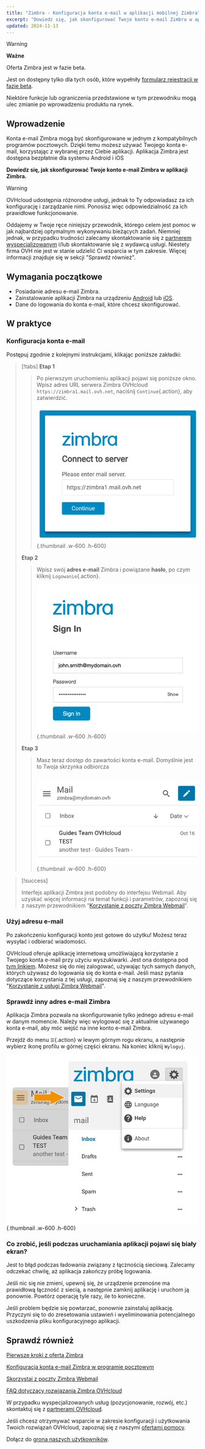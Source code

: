 ```yaml
---
title: "Zimbra - Konfiguracja konta e-mail w aplikacji mobilnej Zimbra"
excerpt: "Dowiedz się, jak skonfigurować Twoje konto e-mail Zimbra w aplikacji mobilnej Zimbra dostępnej dla systemu Android i iOS"
updated: 2024-11-13
---
```


<style>
.w-600 {
  max-width:600px !important;
}
.h-600 {
  max-height:600px !important;
}
</style>

> [!warning]
>
> **Ważne**
>
> Oferta Zimbra jest w fazie beta.
>
> Jest on dostępny tylko dla tych osób, które wypełniły [formularz rejestracji w fazie beta](https://labs.ovhcloud.com/en/zimbra-beta/).
>
> Niektóre funkcje lub ograniczenia przedstawione w tym przewodniku mogą ulec zmianie po wprowadzeniu produktu na rynek.

## Wprowadzenie

Konta e-mail Zimbra mogą być skonfigurowane w jednym z kompatybilnych programów pocztowych. Dzięki temu możesz używać Twojego konta e-mail, korzystając z wybranej przez Ciebie aplikacji. Aplikacja Zimbra jest dostępna bezpłatnie dla systemu Android i iOS

**Dowiedz się, jak skonfigurować Twoje konto e-mail Zimbra w aplikacji Zimbra.**

> [!warning]
>
> OVHcloud udostępnia różnorodne usługi, jednak to Ty odpowiadasz za ich konfigurację i zarządzanie nimi. Ponosisz więc odpowiedzialność za ich prawidłowe funkcjonowanie.
>
> Oddajemy w Twoje ręce niniejszy przewodnik, którego celem jest pomoc w jak najbardziej optymalnym wykonywaniu bieżących zadań. Niemniej jednak, w przypadku trudności zalecamy skontaktowanie się z [partnerem wyspecjalizowanym](/links/partner) i/lub skontaktowanie się z wydawcą usługi. Niestety firma OVH nie jest w stanie udzielić Ci wsparcia w tym zakresie. Więcej informacji znajduje się w sekcji "Sprawdź również".

## Wymagania początkowe

- Posiadanie adresu e-mail Zimbra.
- Zainstalowanie aplikacji Zimbra na urządzeniu [Android](https://play.google.com/store/apps/details?id=com.zimbra.modernapp&hl=pl) lub [iOS](https://apps.apple.com/cm/app/zimbra-email-collaboration/id1554848550).
- Dane do logowania do konta e-mail, które chcesz skonfigurować.

## W praktyce

### Konfiguracja konta e-mail

Postępuj zgodnie z kolejnymi instrukcjami, klikając poniższe zakładki:

> [!tabs]
> **Etap 1**
>>
>> Po pierwszym uruchomieniu aplikacji pojawi się poniższe okno. Wpisz adres URL serwera Zimbra OVHcloud `https://zimbra1.mail.ovh.net`, naciśnij `Continue`{.action}, aby zatwierdzić.
>>
>> ![zimbra_app](images/zimbra_app_connect01.png){.thumbnail .w-600 .h-600}
>>
> **Etap 2**
>>
>> Wpisz swój **adres e-mail** Zimbra i powiązane **hasło**, po czym kliknij `Logowanie`{.action}.
>>
>> ![zimbra_app](images/zimbra_app_connect02.png){.thumbnail .w-600 .h-600}
>>
> **Etap 3**
>>
>> Masz teraz dostęp do zawartości konta e-mail. Domyślnie jest to Twoja skrzynka odbiorcza <br><br>
>>
>> ![zimbra_app](images/zimbra_app_inbox01.png){.thumbnail .w-600 .h-600}


> [!success]
>
> Interfejs aplikacji Zimbra jest podobny do interfejsu Webmail. Aby uzyskać więcej informacji na temat funkcji i parametrów, zapoznaj się z naszym przewodnikiem "[Korzystanie z poczty Zimbra Webmail](/pages/web_cloud/email_and_collaborative_solutions/mx_plan/email_zimbra)".

### Użyj adresu e-mail

Po zakończeniu konfiguracji konto jest gotowe do użytku! Możesz teraz wysyłać i odbierać wiadomości.

OVHcloud oferuje aplikację internetową umożliwiającą korzystanie z Twojego konta e-mail przy użyciu wyszukiwarki. Jest ona dostępna pod [tym linkiem](/links/web/email). Możesz się do niej zalogować, używając tych samych danych, których używasz do logowania się do konta e-mail. Jeśli masz pytania dotyczące korzystania z tej usługi, zapoznaj się z naszym przewodnikiem "[Korzystanie z usługi Zimbra Webmail](/pages/web_cloud/email_and_collaborative_solutions/)".

### Sprawdź inny adres e-mail Zimbra <a name="modify-settings"></a>

Aplikacja Zimbra pozwala na skonfigurowanie tylko jednego adresu e-mail w danym momencie. Należy więc wylogować się z aktualnie używanego konta e-mail, aby móc wejść na inne konto e-mail Zimbra.

Przejdź do menu `☰`{.action} w lewym górnym rogu ekranu, a następnie wybierz ikonę profilu w górnej części ekranu. Na koniec kliknij `Wyloguj`.

![Zimbra_App](images/Zimbra_App_Settings01.png){.thumbnail .w-600 .h-600}

### Co zrobić, jeśli podczas uruchamiania aplikacji pojawi się biały ekran?

Jest to błąd podczas ładowania związany z łącznością sieciową. Zalecamy odczekać chwilę, aż aplikacja zakończy próbę logowania.

Jeśli nic się nie zmieni, upewnij się, że urządzenie przenośne ma prawidłową łączność z siecią, a następnie zamknij aplikację i uruchom ją ponownie. Powtórz operację tyle razy, ile to konieczne.

Jeśli problem będzie się powtarzać, ponownie zainstaluj aplikację. Przyczyni się to do zresetowania ustawień i wyeliminowania potencjalnego uszkodzenia pliku konfiguracyjnego aplikacji.

## Sprawdź również <a name="go-further"></a>

[Pierwsze kroki z ofertą Zimbra](/pages/web_cloud/email_and_collaborative_solutions/zimbra/getting_started_zimbra)

[Konfiguracja konta e-mail Zimbra w programie pocztowym](/pages/web_cloud/email_and_collaborative_solutions/zimbra/zimbra_mail_apps)

[Skorzystaj z poczty Zimbra Webmail](/pages/web_cloud/email_and_collaborative_solutions/mx_plan/email_zimbra)

[FAQ dotyczący rozwiązania Zimbra OVHcloud](/pages/web_cloud/email_and_collaborative_solutions/mx_plan/faq-zimbra)

W przypadku wyspecjalizowanych usług (pozycjonowanie, rozwój, etc.) skontaktuj się z [partnerami OVHcloud](/links/partner).

Jeśli chcesz otrzymywać wsparcie w zakresie konfiguracji i użytkowania Twoich rozwiązań OVHcloud, zapoznaj się z naszymi [ofertami pomocy](/links/support).

Dołącz do [grona naszych użytkowników](/links/community).